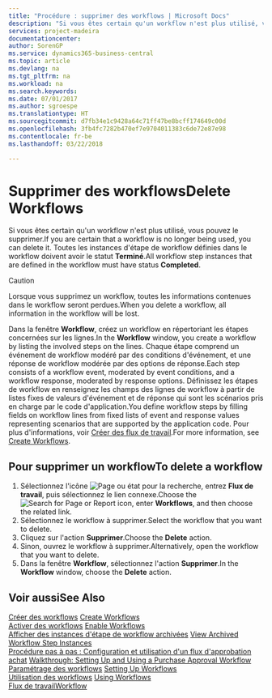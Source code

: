 ```yaml
---
title: "Procédure : supprimer des workflows | Microsoft Docs"
description: "Si vous êtes certain qu'un workflow n'est plus utilisé, vous pouvez le supprimer. Toutes les instances d'étape de workflow définies dans le workflow doivent avoir le statut **Terminé**."
services: project-madeira
documentationcenter: 
author: SorenGP
ms.service: dynamics365-business-central
ms.topic: article
ms.devlang: na
ms.tgt_pltfrm: na
ms.workload: na
ms.search.keywords: 
ms.date: 07/01/2017
ms.author: sgroespe
ms.translationtype: HT
ms.sourcegitcommit: d7fb34e1c9428a64c71ff47be8bcff174649c00d
ms.openlocfilehash: 3fb4fc7282b470ef7e9704011383c6de72e87e98
ms.contentlocale: fr-be
ms.lasthandoff: 03/22/2018

---
```

# <a name="delete-workflows"></a><span data-ttu-id="000e5-104">Supprimer des workflows</span><span class="sxs-lookup"><span data-stu-id="000e5-104">Delete Workflows</span></span>
<span data-ttu-id="000e5-105">Si vous êtes certain qu'un workflow n'est plus utilisé, vous pouvez le supprimer.</span><span class="sxs-lookup"><span data-stu-id="000e5-105">If you are certain that a workflow is no longer being used, you can delete it.</span></span> <span data-ttu-id="000e5-106">Toutes les instances d'étape de workflow définies dans le workflow doivent avoir le statut **Terminé**.</span><span class="sxs-lookup"><span data-stu-id="000e5-106">All workflow step instances that are defined in the workflow must have status **Completed**.</span></span>  

> [!CAUTION]  
>  <span data-ttu-id="000e5-107">Lorsque vous supprimez un workflow, toutes les informations contenues dans le workflow seront perdues.</span><span class="sxs-lookup"><span data-stu-id="000e5-107">When you delete a workflow, all information in the workflow will be lost.</span></span>  

 <span data-ttu-id="000e5-108">Dans la fenêtre **Workflow**, créez un workflow en répertoriant les étapes concernées sur les lignes.</span><span class="sxs-lookup"><span data-stu-id="000e5-108">In the **Workflow** window, you create a workflow by listing the involved steps on the lines.</span></span> <span data-ttu-id="000e5-109">Chaque étape comprend un événement de workflow modéré par des conditions d'événement, et une réponse de workflow modérée par des options de réponse.</span><span class="sxs-lookup"><span data-stu-id="000e5-109">Each step consists of a workflow event, moderated by event conditions, and a workflow response, moderated by response options.</span></span> <span data-ttu-id="000e5-110">Définissez les étapes de workflow en renseignez les champs des lignes de workflow à partir de listes fixes de valeurs d'événement et de réponse qui sont les scénarios pris en charge par le code d'application.</span><span class="sxs-lookup"><span data-stu-id="000e5-110">You define workflow steps by filling fields on workflow lines from fixed lists of event and response values representing scenarios that are supported by the application code.</span></span> <span data-ttu-id="000e5-111">Pour plus d'informations, voir [Créer des flux de travail](across-how-to-create-workflows.md).</span><span class="sxs-lookup"><span data-stu-id="000e5-111">For more information, see [Create Workflows](across-how-to-create-workflows.md).</span></span>  

## <a name="to-delete-a-workflow"></a><span data-ttu-id="000e5-112">Pour supprimer un workflow</span><span class="sxs-lookup"><span data-stu-id="000e5-112">To delete a workflow</span></span>  
1.  <span data-ttu-id="000e5-113">Sélectionnez l'icône ![Page ou état pour la recherche](media/ui-search/search_small.png "icône Page ou état pour la recherche"), entrez **Flux de travail**, puis sélectionnez le lien connexe.</span><span class="sxs-lookup"><span data-stu-id="000e5-113">Choose the ![Search for Page or Report](media/ui-search/search_small.png "Search for Page or Report icon") icon, enter **Workflows**, and then choose the related link.</span></span>  
2.  <span data-ttu-id="000e5-114">Sélectionnez le workflow à supprimer.</span><span class="sxs-lookup"><span data-stu-id="000e5-114">Select the workflow that you want to delete.</span></span>  
3.  <span data-ttu-id="000e5-115">Cliquez sur l'action **Supprimer**.</span><span class="sxs-lookup"><span data-stu-id="000e5-115">Choose the **Delete** action.</span></span>  
4.  <span data-ttu-id="000e5-116">Sinon, ouvrez le workflow à supprimer.</span><span class="sxs-lookup"><span data-stu-id="000e5-116">Alternatively, open the workflow that you want to delete.</span></span>  
5.  <span data-ttu-id="000e5-117">Dans la fenêtre **Workflow**, sélectionnez l'action **Supprimer**.</span><span class="sxs-lookup"><span data-stu-id="000e5-117">In the **Workflow** window, choose the **Delete** action.</span></span>  

## <a name="see-also"></a><span data-ttu-id="000e5-118">Voir aussi</span><span class="sxs-lookup"><span data-stu-id="000e5-118">See Also</span></span>  
 <span data-ttu-id="000e5-119">[Créer des workflows](across-how-to-create-workflows.md) </span><span class="sxs-lookup"><span data-stu-id="000e5-119">[Create Workflows](across-how-to-create-workflows.md) </span></span>  
 <span data-ttu-id="000e5-120">[Activer des workflows](across-how-to-enable-workflows.md) </span><span class="sxs-lookup"><span data-stu-id="000e5-120">[Enable Workflows](across-how-to-enable-workflows.md) </span></span>  
 <span data-ttu-id="000e5-121">[Afficher des instances d'étape de workflow archivées](across-how-to-view-archived-workflow-step-instances.md) </span><span class="sxs-lookup"><span data-stu-id="000e5-121">[View Archived Workflow Step Instances](across-how-to-view-archived-workflow-step-instances.md) </span></span>  
 <span data-ttu-id="000e5-122">[Procédure pas à pas : Configuration et utilisation d'un flux d'approbation achat](walkthrough-setting-up-and-using-a-purchase-approval-workflow.md) </span><span class="sxs-lookup"><span data-stu-id="000e5-122">[Walkthrough: Setting Up and Using a Purchase Approval Workflow](walkthrough-setting-up-and-using-a-purchase-approval-workflow.md) </span></span>  
 <span data-ttu-id="000e5-123">[Paramétrage des workflows](across-set-up-workflows.md) </span><span class="sxs-lookup"><span data-stu-id="000e5-123">[Setting Up Workflows](across-set-up-workflows.md) </span></span>  
 <span data-ttu-id="000e5-124">[Utilisation des workflows](across-use-workflows.md) </span><span class="sxs-lookup"><span data-stu-id="000e5-124">[Using Workflows](across-use-workflows.md) </span></span>  
 [<span data-ttu-id="000e5-125">Flux de travail</span><span class="sxs-lookup"><span data-stu-id="000e5-125">Workflow</span></span>](across-workflow.md)   

